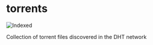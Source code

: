 torrents 
========
![Indexed](https://img.shields.io/badge/indexed-8060-blue)

Collection of torrent files discovered in the DHT network
